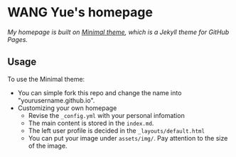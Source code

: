 # WANG Yue's homepage

*My homepage is built on [Minimal theme](http://pages-themes.github.io/minimal), which is a Jekyll theme for GitHub Pages.*


## Usage

To use the Minimal theme: 
* You can simple fork this repo and change the name into "yourusername.github.io".
* Customizing your own homepage
  - Revise the `_config.yml` with your personal infomation
  - The main content is stored in the `index.md`. 
  - The left user profile is decided in the `_layouts/default.html`
  - You can put your image under `assets/img/`. Pay attention to the size of the image.



